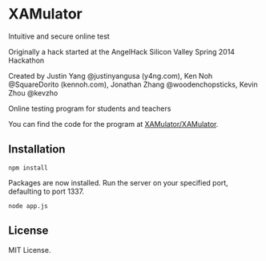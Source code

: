 XAMulator
=========

Intuitive and secure online test

Originally a hack started at the AngelHack Silicon Valley Spring 2014 Hackathon

Created by Justin Yang @justinyangusa (y4ng.com), 
           Ken Noh @SquareDorito (kennoh.com), 
           Jonathan Zhang @woodenchopsticks, 
           Kevin Zhou @kevzho

Online testing program for students and teachers

You can find the code for the program at [XAMulator/XAMulator](https://github.com/XAMulator/XAMulator).

Installation
------------

```
npm install
```

Packages are now installed. Run the server on your specified port, defaulting to port 1337.

```
node app.js
```

License
-------

MIT License.

